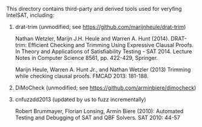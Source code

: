 This directory contains third-party and derived tools used for veryfing IntelSAT, including:

1) drat-trim (unmodified; see https://github.com/marijnheule/drat-trim)

	Nathan Wetzler, Marijn J.H. Heule and Warren A. Hunt (2014). DRAT-trim: Efficient Checking and Trimming Using Expressive Clausal Proofs. In Theory and Applications of Satisfiability Testing - SAT 2014. Lecture Notes in Computer Science 8561, pp. 422-429, Springer.

	Marijn Heule, Warren A. Hunt Jr., and Nathan Wetzler (2013) Trimming while checking clausal proofs. FMCAD 2013: 181-188.

2) DiMoCheck (unmodified; see https://github.com/arminbiere/dimocheck)


3) cnfuzzdd2013 (updated by us to fuzz incrementally)

	Robert Brummayer, Florian Lonsing, Armin Biere (2010): Automated Testing and Debugging of SAT and QBF Solvers. SAT 2010: 44-57
